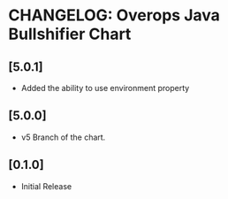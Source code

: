 # CHANGELOG: Overops Java Bullshifier Chart

## [5.0.1]
- Added the ability to use environment property

## [5.0.0]
- v5 Branch of the chart.

## [0.1.0]
- Initial Release
